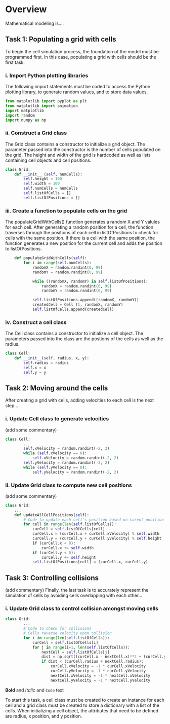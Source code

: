 # Overview

Mathematical modeling is....

## Task 1: Populating a grid with cells

To begin the cell simulation process, the foundation of the model must be programmed first. In this case, populating a grid with cells should be the first task.

### i. Import Python plotting libraries
The following import statements must be coded to access the Python plotting library, to generate random values, and to store data values.
```Python
from matplotlib import pyplot as plt
from matplotlib import animation
import matplotlib
import random
import numpy as np
```

### ii. Construct a Grid class
The Grid class contains a constructor to initialize a grid object. The parameter passed into the constructor is the number of cells populated on the grid. The height and width of the grid is hardcoded as well as lists containing cell objects and cell positions.
```Python
class Grid:
    def __init__ (self, numCells):
        self.height = 100
        self.width = 100
        self.numCells = numCells
        self.listOfCells = []
        self.listOfPositions = []
```
        
### iii. Create a function to populate cells on the grid
The populateGridWithCells() function generates a random X and Y valules for each cell. After generating a random position for a cell, the function traverses through the positions of each cell in listOfPositions to check for cells with the same position. If there is a cell with the same position, the function generates a new position for the current cell and adds the position to listOfPositions.
```Python
    def populateGridWithCells(self):
        for i in range(self.numCells):
            randomX = random.randint(0, 99)
            randomY = random.randint(0, 99)

            while ((randomX, randomY) in self.listOfPositions):
                randomX = random.randint(0, 99)
                randomY = random.randint(0, 99)

            self.listOfPositions.append((randomX, randomY))
            createdCell = Cell (1, randomX, randomY)
            self.listOfCells.append(createdCell)
```

### iv. Construct a cell class
The Cell class contains a constructor to initialize a cell object. The parameters passed into the class are the postions of the cells as well as the radius.
```Python
class Cell:
    def __init__(self, radius, x, y):
        self.radius = radius
        self.x = x
        self.y = y
```

## Task 2: Moving around the cells
After creating a grid with cells, adding velocities to each cell is the next step...

### i. Update Cell class to generate velocities
(add some commentary)
```Python
class Cell:
        ...
        self.xVelocity = random.randint(-2, 2) 
        while (self.xVelocity == 0):
            self.xVelocity = random.randint(-2, 2)
        self.yVelocity = random.randint(-2, 2) 
        while (self.yVelocity == 0):
            self.yVelocity = random.randint(-2, 2)
```
### ii. Update Grid class to compute new cell positions
(add some commentary)
```Python
class Grid:
    ...
    def updateAllCellPositions(self):
        # Code to update each cell's position based on curent position and current velocity
        for cell in range(len(self.listOfCells)):
            curCell = self.listOfCells[cell]
            curCell.x = (curCell.x + curCell.xVelocity) % self.width
            curCell.y = (curCell.y + curCell.yVelocity) % self.height
            if (curCell.x < 0):
                curCell.x += self.width
            if (curCell.y < 0):
                curCell.y += self.height
            self.listOfPositions[cell] = (curCell.x, curCell.y)
```
## Task 3: Controlling collisions

(add commentary)
Finally, the last task is to accurately represent the simulation of cells by avoiding cells overlapping with each other...

### i. Update Grid class to control collision amongst moving cells
```Python
class Grid:
        ...
        # Code to check for collisions
        # Cells reverse velocity upon collision
        for i in range(len(self.listOfCells)):
            curCell = self.listOfCells[i]
            for j in range(i+1, len(self.listOfCells)):
                nextCell = self.listOfCells[j]
                dist = np.sqrt((curCell.x - nextCell.x)**2 + (curCell.y - nextCell.y)**2)
                if dist < (curCell.radius + nextCell.radius):
                    curCell.xVelocity = -1 * curCell.xVelocity
                    curCell.yVelocity = -1 * curCell.yVelocity
                    nextCell.xVelocity = -1 * nextCell.xVelocity
                    nextCell.yVelocity = -1 * nextCell.yVelocity

```

**Bold** and _Italic_ and `Code` text

To start this task, a cell class must be created to create an instance for each cell and a grid class must be created to store a dictionary with a list of the cells. When initializing a cell object, the attributes that need to be defined are radius, x position, and y position.
